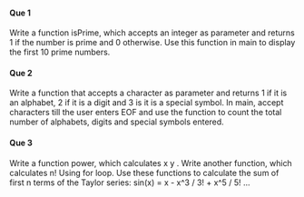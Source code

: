 #### Que 1
Write a function isPrime, which accepts an integer as parameter and returns 1 if the number is prime and 0 otherwise. Use this function in main to display the first 10 prime numbers.

#### Que 2
Write a function that accepts a character as parameter and returns 1 if it is an alphabet, 2 if it is a digit and 3 is it is a special symbol. In main, accept characters till the user enters EOF and use the function to count the total number of alphabets, digits and special symbols entered.

#### Que 3
Write a function power, which calculates x y . Write another function, which calculates n! Using for loop. Use these functions to calculate the sum of first n terms of the Taylor series:
sin(x) = x - x^3 / 3! + x^5 / 5! ...
